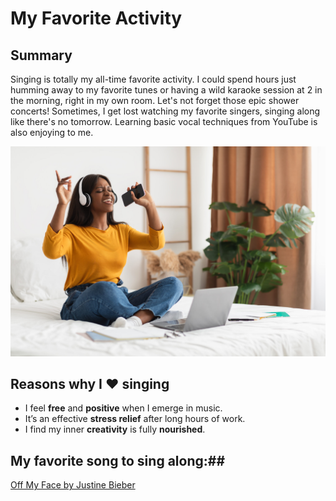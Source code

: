 # My Favorite Activity
## Summary
Singing is totally my all-time favorite activity. I could spend hours just humming away to my favorite tunes or having a wild karaoke session at 2 in the morning, right in my own room. Let's not forget those epic shower concerts! Sometimes, I get lost watching my favorite singers, singing along like there's no tomorrow. Learning basic vocal techniques from YouTube is also enjoying to me.

![a lady singing](singing.jpg)

## Reasons why I ❤️ singing
- I feel **free** and **positive** when I emerge in music.
- It’s an effective **stress relief** after long hours of work.
- I find my inner **creativity** is fully **nourished**. 

## My favorite song to sing along:##
[Off My Face by Justine Bieber](https://drive.google.com/file/d/1D7uDfFgT89x-PkW1gyZOMNvPk-tjRnrf/view?usp=drive_link)
